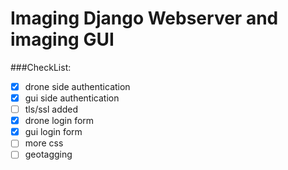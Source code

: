 # Imaging Django Webserver and imaging GUI


###CheckList:

- [X] drone side authentication
- [X] gui side authentication
- [ ] tls/ssl added
- [X] drone login form
- [X] gui login form
- [ ] more css
- [ ] geotagging
